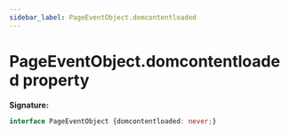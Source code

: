 ```yaml
---
sidebar_label: PageEventObject.domcontentloaded
---
```

# PageEventObject.domcontentloaded property

**Signature:**

```typescript
interface PageEventObject {domcontentloaded: never;}
```
